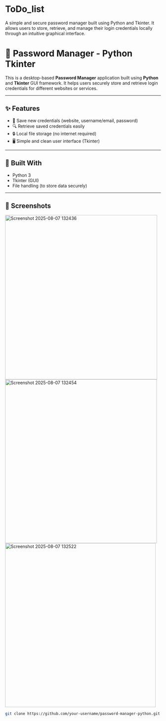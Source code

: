 # ToDo_list
A simple and secure password manager built using Python and Tkinter. It allows users to store, retrieve, and manage their login credentials locally through an intuitive graphical interface.

# 🔐 Password Manager - Python Tkinter

This is a desktop-based **Password Manager** application built using **Python** and **Tkinter** GUI framework. It helps users securely store and retrieve login credentials for different websites or services.

---

## ✨ Features

- 📝 Save new credentials (website, username/email, password)
- 🔍 Retrieve saved credentials easily
- 🔒 Local file storage (no internet required)
- 🖥️ Simple and clean user interface (Tkinter)

---

## 🧰 Built With

- Python 3
- Tkinter (GUI)
- File handling (to store data securely)

---

## 📸 Screenshots

<img width="492" height="530" alt="Screenshot 2025-08-07 132436" src="https://github.com/user-attachments/assets/b029dcfe-7e09-4413-a727-930704f50d44" />
<img width="491" height="528" alt="Screenshot 2025-08-07 132454" src="https://github.com/user-attachments/assets/3b84f1f3-b7c2-4f83-a41a-33ca80ec1324" />
<img width="487" height="529" alt="Screenshot 2025-08-07 132522" src="https://github.com/user-attachments/assets/ca66a174-4057-46ca-886c-e626279bec82" />


```bash
git clone https://github.com/your-username/password-manager-python.git
